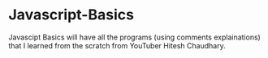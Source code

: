 # Javascript-Basics
Javascipt Basics will have all the programs (using comments explainations) that I learned from the scratch from YouTuber Hitesh Chaudhary.

